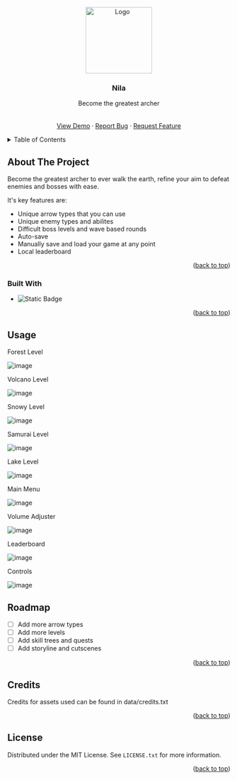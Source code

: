 <!-- PROJECT LOGO -->
<br />
<div align="center">
  <a href="https://github.com/haimon0/Nila/tree/main">
    <img src="https://github.com/user-attachments/assets/9944389d-8808-40a5-b071-56a8ac0b81fd" alt="Logo" width="150" height="150">    
  </a>



  <h3 align="center">Nila</h3>

  <p align="center">
    Become the greatest archer
    <br />
    <br />
    <br />
    <a href="">View Demo</a>
    ·
    <a href="https://github.com/haimon0/Nila/issues">Report Bug</a>
    ·
    <a href="https://github.com/haimon0/Nila/issues">Request Feature</a>
  </p>
</div>



<!-- TABLE OF CONTENTS -->
<details>
  <summary>Table of Contents</summary>
  <ol>
    <li>
      <a href="#about-the-project">About The Project</a>
      <ul>
        <li><a href="#built-with">Built With</a></li>
      </ul>
    </li>
    <li><a href="#usage">Usage</a></li>
    <li><a href="#roadmap">Roadmap</a></li>
    <li><a href="#credits">Credits</a></li>
    <li><a href="#license">License</a></li>
  </ol>
</details>



<!-- ABOUT THE PROJECT -->
## About The Project

Become the greatest archer to ever walk the earth,
refine your aim to defeat enemies and bosses with ease.

It's key features are:
* Unique arrow types that you can use
* Unique enemy types and abilites
* Difficult boss levels and wave based rounds
* Auto-save
* Manually save and load your game at any point
* Local leaderboard

<p align="right">(<a href="#readme-top">back to top</a>)</p>



### Built With

* ![Static Badge](https://img.shields.io/badge/Java-blue)





<p align="right">(<a href="#readme-top">back to top</a>)</p>



<!-- USAGE EXAMPLES -->
## Usage

<p>Forest Level</p>

![image](https://github.com/user-attachments/assets/f003be9d-e9de-449e-9790-b4ae2373863e)




<p>Volcano Level</p>

![image](https://github.com/user-attachments/assets/dfdc30c0-eca2-48ca-ac57-a58c85ba8959)



<p>Snowy Level</p>

![image](https://github.com/user-attachments/assets/d12b9eea-f951-4919-ac32-f718a65fc539)



<p>Samurai Level</p>

![image](https://github.com/user-attachments/assets/81dfb301-77a2-4671-b575-9234e1e00419)



<p>Lake Level</p>

![image](https://github.com/user-attachments/assets/b487572f-1050-4018-bf82-d38a5ca23710)



<p>Main Menu</p>

![image](https://github.com/user-attachments/assets/ea6b608b-4059-4dd8-85ba-66e5ff438784)



<p>Volume Adjuster</p>

![image](https://github.com/user-attachments/assets/e4db29b7-fcfb-4efa-8132-d6861179a1ed)




<p>Leaderboard</p>

![image](https://github.com/user-attachments/assets/3eb2f3c1-6959-4bb7-a4bc-ea555e5be060)



<p>Controls</p>

![image](https://github.com/user-attachments/assets/6b0b7785-9177-4b5a-9d0e-c4653fb2e054)




<!-- ROADMAP -->
## Roadmap
- [ ] Add more arrow types
- [ ] Add more levels
- [ ] Add skill trees and quests
- [ ] Add storyline and cutscenes

<p align="right">(<a href="#readme-top">back to top</a>)</p>



<!-- CREDITS -->
## Credits

Credits for assets used can be found in data/credits.txt

<p align="right">(<a href="#readme-top">back to top</a>)</p>


<!-- LICENSE -->
## License

Distributed under the MIT License. See `LICENSE.txt` for more information.

<p align="right">(<a href="#readme-top">back to top</a>)</p>




